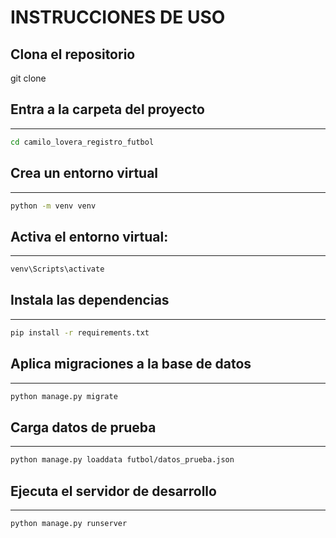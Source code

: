 # INSTRUCCIONES DE USO
## Clona el repositorio
git clone 

## Entra a la carpeta del proyecto

---
```bash
cd camilo_lovera_registro_futbol
```

## Crea un entorno virtual
---
```bash
python -m venv venv
```

## Activa el entorno virtual:
---
```bash
venv\Scripts\activate
```

## Instala las dependencias
---
```bash
pip install -r requirements.txt
```

## Aplica migraciones a la base de datos
---
```bash
python manage.py migrate
```

## Carga datos de prueba 
---
```bash
python manage.py loaddata futbol/datos_prueba.json
```

## Ejecuta el servidor de desarrollo
---
```bash
python manage.py runserver
```
